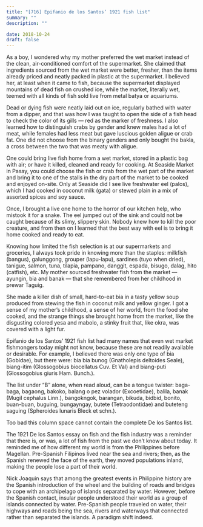 ```yaml
---
title: "[716] Epifanio de los Santos’ 1921 fish list"
summary: ""
description: ""

date: 2018-10-24
draft: false
---
```


As a boy, I wondered why my mother preferred the wet market instead of the clean, air-conditioned comfort of the supermarket. She claimed that ingredients sourced from the wet market were better, fresher, than the items already priced and neatly packed in plastic at the supermarket. I believed her, at least when it came to fish, because the supermarket displayed mountains of dead fish on crushed ice, while the market, literally wet, teemed with all kinds of fish sold live from metal batya or aquariums.

Dead or dying fish were neatly laid out on ice, regularly bathed with water from a dipper, and that was how I was taught to open the side of a fish head to check the color of its gills — red as the marker of freshness. I also learned how to distinguish crabs by gender and knew males had a lot of meat, while females had less meat but gave luscious golden aligue or crab fat. One did not choose from the binary genders and only bought the bakla, a cross between the two that was meaty with aligue.

One could bring live fish home from a wet market, stored in a plastic bag with air; or have it killed, cleaned and ready for cooking. At Seaside Market in Pasay, you could choose the fish or crab from the wet part of the market and bring it to one of the stalls in the dry part of the market to be cooked and enjoyed on-site. Only at Seaside did I see live freshwater eel (palos), which I had cooked in coconut milk (gata) or stewed plain in a mix of assorted spices and soy sauce.

Once, I brought a live one home to the horror of our kitchen help, who mistook it for a snake. The eel jumped out of the sink and could not be caught because of its slimy, slippery skin. Nobody knew how to kill the poor creature, and from then on I learned that the best way with eel is to bring it home cooked and ready to eat.

Knowing how limited the fish selection is at our supermarkets and groceries, I always took pride in knowing more than the staples: milkfish (bangus), galunggong, grouper (lapu-lapu), sardines (tuyo when dried), tanigue, salmon, tuna, tilapia, pampano, danggit, espada, bisugo, dalag, hito (catfish), etc. My mother sourced freshwater fish from the market — ayungin, bia and banak — that she remembered from her childhood in prewar Taguig.

She made a killer dish of small, hard-to-eat bia in a tasty yellow soup produced from stewing the fish in coconut milk and yellow ginger. I got a sense of my mother’s childhood, a sense of her world, from the food she cooked, and the strange things she brought home from the market, like the disgusting colored yesa and mabolo, a stinky fruit that, like okra, was covered with a light fur.

Epifanio de los Santos’ 1921 fish list had many names that even wet market fishmongers today might not know, because these are not readily available or desirable. For example, I believed there was only one type of bia (Gobidae), but there were: bia bia bunog (Gnatholepis deltoides Seale), biang-itim (Glossogobius biocellatus Cuv. Et Val) and biang-puti (Glossogobius giuris Ham. Bunch.).

The list under “B” alone, when read aloud, can be a tongue twister: baga-baga, bagaong, bakoko, balang o pez volador (Excoetidae), balila, banak (Mugil cephalus Linn.), bangokngok, barangan, bikuda, bidbid, bonito, buan-buan, buguing, bungayngay, butete (Tetraodontidae) and buteteng saguing (Spheroides lunaris Bleck et schn.).

Too bad this column space cannot contain the complete De los Santos list.

The 1921 De los Santos essay on fish and the fish industry was a reminder that there is, or was, a lot of fish from the past we don’t know about today. It reminded me of how different my world is from the Philippines before Magellan. Pre-Spanish Filipinos lived near the sea and rivers; then, as the Spanish renewed the face of the earth, they moved populations inland, making the people lose a part of their world.

Nick Joaquin says that among the greatest events in Philippine history are the Spanish introduction of the wheel and the building of roads and bridges to cope with an archipelago of islands separated by water. However, before the Spanish contact, insular people understood their world as a group of islands connected by water. Pre-Spanish people traveled on water, their highways and roads being the sea, rivers and waterways that connected rather than separated the islands. A paradigm shift indeed.
